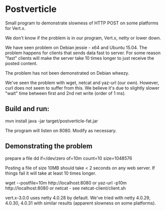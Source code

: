 # Postverticle

Small program to demonstrate slowness of HTTP POST on some platforms
for Vert.x.

We don't know if the problem is in our program, Vert.x, netty or lower down.

We have seen problem on Debian jessie - x64 and Ubuntu 15.04.
The problem happens for clients that sends data fast to server.
For some reason "fast" clients will make the server take 10 times
longer to just receive the posted content.

The problem has not been demonstrated on Debian wheezy.

We've seen the problem with wget, netcat and yaz-url (our own).
However, curl does not seem to suffer from this. We believe it's due
to slightly slower "wait" time between first and 2nd net write (order
of 1 ms).

## Build and run:

mvn install
java -jar target/postverticle-fat.jar

The program will listen on 8080. Modify as necessary.

## Demonstrating the problem

prepare a file
dd if=/dev/zero of=10m count=10 size=1048576

Posting a file of size 10MB should take < 2 seconds on any web server.
If things fail it will take at least 10 times longer.

wget --postfile=10m http://localhost:8080
or
yaz-url -p10m http://localhost:8080
or
netcat - see netcat-client/client.sh

vert.x-3.0.0 uses netty 4.0.28 by default. We've tried with netty
4.0.29, 4.0.30, 4.0.31 with similar results (apparent slowness on some
platforms).
